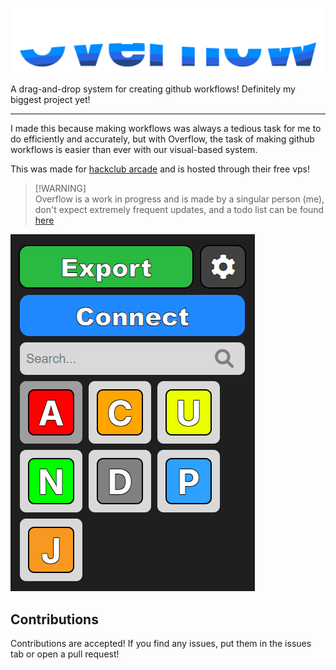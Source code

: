 ![Overflow](client/public/assets/FullLogo.png)


A drag-and-drop system for creating github workflows! Definitely my biggest project yet!

---

I made this because making workflows was always a tedious task for me to do efficiently and accurately, but with Overflow, the task of making github workflows is easier than ever with our visual-based system.

This was made for [hackclub arcade](https://hackclub.com/arcade) and is hosted through their free vps!

> [!WARNING]\
> Overflow is a work in progress and is made by a singular person (me), don't expect extremely frequent updates, and a todo list can be found [here](./development/TODO.md)

![Component Sidebar](docs/images/Sidebar.png)

## Contributions
Contributions are accepted! If you find any issues, put them in the issues tab or open a pull request!